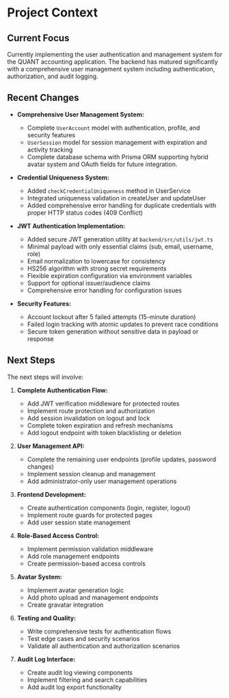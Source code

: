 # Project Context

## Current Focus

Currently implementing the user authentication and management system for the QUANT accounting application. The backend has matured significantly with a comprehensive user management system including authentication, authorization, and audit logging.

## Recent Changes

*   **Comprehensive User Management System:**
    - Complete `UserAccount` model with authentication, profile, and security features
    - `UserSession` model for session management with expiration and activity tracking
    - Complete database schema with Prisma ORM supporting hybrid avatar system and OAuth fields for future integration.

*   **Credential Uniqueness System:**
    - Added `checkCredentialUniqueness` method in UserService
    - Integrated uniqueness validation in createUser and updateUser
    - Added comprehensive error handling for duplicate credentials with proper HTTP status codes (409 Conflict)

*   **JWT Authentication Implementation:**
    - Added secure JWT generation utility at `backend/src/utils/jwt.ts`
    - Minimal payload with only essential claims (sub, email, username, role)
    - Email normalization to lowercase for consistency
    - HS256 algorithm with strong secret requirements
    - Flexible expiration configuration via environment variables
    - Support for optional issuer/audience claims
    - Comprehensive error handling for configuration issues

*   **Security Features:**
    - Account lockout after 5 failed attempts (15-minute duration)
    - Failed login tracking with atomic updates to prevent race conditions
    - Secure token generation without sensitive data in payload or response

## Next Steps

The next steps will involve:
1. **Complete Authentication Flow:**
   - Add JWT verification middleware for protected routes
   - Implement route protection and authorization
   - Add session invalidation on logout and lock
   - Complete token expiration and refresh mechanisms
   - Add logout endpoint with token blacklisting or deletion

2. **User Management API:**
   - Complete the remaining user endpoints (profile updates, password changes)
   - Implement session cleanup and management
   - Add administrator-only user management operations

3. **Frontend Development:**
   - Create authentication components (login, register, logout)
   - Implement route guards for protected pages
   - Add user session state management

4. **Role-Based Access Control:**
   - Implement permission validation middleware
   - Add role management endpoints
   - Create permission-based access controls

5. **Avatar System:**
   - Implement avatar generation logic
   - Add photo upload and management endpoints
   - Create gravatar integration

6. **Testing and Quality:**
   - Write comprehensive tests for authentication flows
   - Test edge cases and security scenarios
   - Validate all authentication and authorization scenarios

7. **Audit Log Interface:**
   - Create audit log viewing components
   - Implement filtering and search capabilities
   - Add audit log export functionality